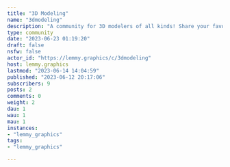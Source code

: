 ```yaml
---
title: "3D Modeling" 
name: "3dmodeling"
description: "A community for 3D modelers of all kinds! Share your favorite tips and tricks for Maya, 3DS Max, Blender, Houdini, and more."
type: community
date: "2023-06-23 01:19:20"
draft: false
nsfw: false
actor_id: "https://lemmy.graphics/c/3dmodeling"
host: lemmy.graphics
lastmod: "2023-06-14 14:04:59"
published: "2023-06-12 20:17:06"
subscribers: 9
posts: 2
comments: 0
weight: 2
dau: 1
wau: 1
mau: 1
instances:
- "lemmy_graphics"
tags: 
- "lemmy_graphics"

---
```

